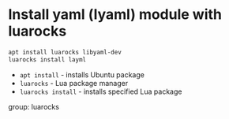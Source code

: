 # Install yaml (lyaml) module with luarocks

```bash
apt install luarocks libyaml-dev
luarocks install layml
```

- `apt install` - installs Ubuntu package
- `luarocks` - Lua package manager
- `luarocks install` - installs specified Lua package

group: luarocks


